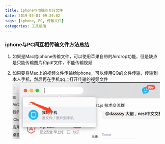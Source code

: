 ```yaml
---
title: iphone与电脑间互传文件
date: 2019-05-01 09:39:02
tags: [iphone, PC, 传输文件]
categories: 工具使用
---
```


### iphone与PC间互相传输文件方法总结

1. 如果是Mac给iphone传输文件，可以使用苹果自带的Airdrop功能，但是缺点是只能传输图片和pdf文件，不能传输视频

2. 如果要将Mac上的视频文件传输给iphone，可以使用QQ的文件传输，传输到本人手机，然后再在手机qq上打开传输的视频文件
![](2019-05-01-iphone与电脑间互传文件/2019-05-01-09-48-56.png)


